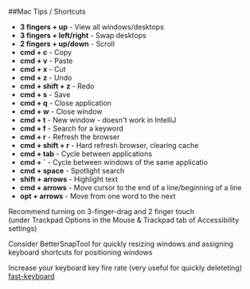 ##Mac Tips / Shortcuts

- **3 fingers + up** - View all windows/desktops
- **3 fingers + left/right** - Swap desktops
- **2 fingers + up/down** - Scroll
- **cmd + c** - Copy
- **cmd + v** - Paste
- **cmd + x** - Cut
- **cmd + z** - Undo
- **cmd + shift + z** - Redo
- **cmd + s** - Save
- **cmd + q** - Close application
- **cmd + w** - Close window
- **cmd + t** - New window - doesn't work in IntelliJ
- **cmd + f** - Search for a keyword
- **cmd + r** - Refresh the browser
- **cmd + shift + r** - Hard refresh browser, clearing cache
- **cmd + tab** - Cycle between applications
- **cmd + `** - Cycle between windows of the same applicatio
- **cmd + space** - Spotlight search
- **shift + arrows** - Highlight text
- **cmd + arrows** - Move cursor to the end of a line/beginning of a line
- **opt + arrows** - Move from one word to the next

 
Recommend turning on 3-finger-drag and 2 finger touch <br>
(under Trackpad Options in the Mouse & Trackpad tab of Accessibility settings)

Consider BetterSnapTool for quickly resizing windows 
and assigning keyboard shortcuts for positioning windows

Increase your keyboard key fire rate (very useful for quickly deleteting) [fast-keyboard](https://ksearch.wordpress.com/2017/06/20/increase-the-key-repeat-rate-in-os-x-sierra/)
